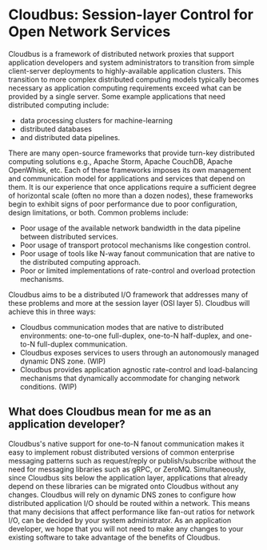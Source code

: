 # Cloudbus: Session-layer Control for Open Network Services
Cloudbus is a framework of distributed network proxies that support application developers and system administrators to transition from simple client-server deployments to 
highly-available application clusters. This transition to more complex distributed computing models typically becomes necessary as application computing requirements exceed what can 
be provided by a single server. Some example applications that need distributed computing include: 

- data processing clusters for machine-learning
- distributed databases
- and distributed data pipelines.

There are many open-source frameworks that provide turn-key distributed computing solutions e.g., Apache Storm, Apache CouchDB, Apache OpenWhisk, etc. Each of these frameworks imposes 
its own management and communication model for applications and services that depend on them. It is our experience that once applications require a sufficient degree of horizontal 
scale (often no more than a dozen nodes), these frameworks begin to exhibit signs of poor performance due to poor configuration, design limitations, or both. Common problems include:

- Poor usage of the available network bandwidth in the data pipeline between distributed services.
- Poor usage of transport protocol mechanisms like congestion control.
- Poor usage of tools like N-way fanout communication that are native to the distributed computing approach.
- Poor or limited implementations of rate-control and overload protection mechanisms.

Cloudbus aims to be a distributed I/O framework that addresses many of these problems and more at the session layer (OSI layer 5). Cloudbus will achieve this in three ways:

- Cloudbus communication modes that are native to distributed environments: one-to-one full-duplex, one-to-N half-duplex, and one-to-N full-duplex communication.
- Cloudbus exposes services to users through an autonomously managed dynamic DNS zone. (WIP)
- Cloudbus provides application agnostic rate-control and load-balancing mechanisms that dynamically accommodate for changing network conditions. (WIP)

## What does Cloudbus mean for me as an application developer?
Cloudbus's native support for one-to-N fanout communication makes it easy to implement robust distributed versions of common enterprise messaging patterns such as request/reply or 
publish/subscribe without the need for messaging libraries such as gRPC, or ZeroMQ. Simultaneously, since Cloudbus sits below the application layer, applications that already depend on 
these libraries can be migrated onto Cloudbus without any changes. Cloudbus will rely on dynamic DNS zones to configure how distributed application I/O should be routed within a 
network. This means that many decisions that affect performance like fan-out ratios for network I/O, can be decided by your system administrator. As an application developer, we hope 
that you will not need to make any changes to your existing software to take advantage of the benefits of Cloudbus.
